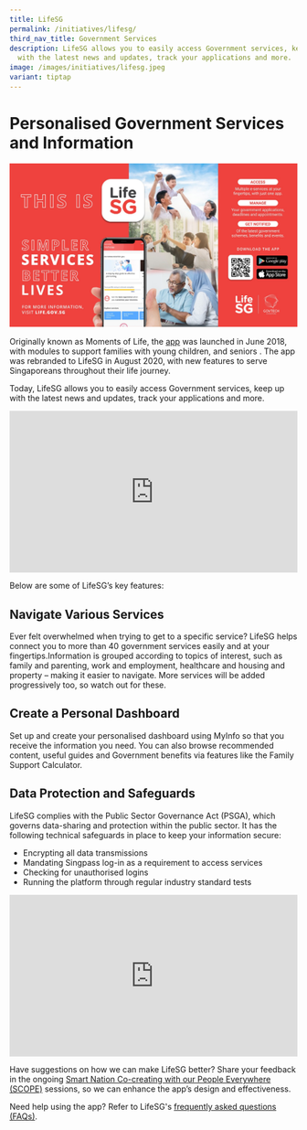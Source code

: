 ```yaml
---
title: LifeSG
permalink: /initiatives/lifesg/
third_nav_title: Government Services
description: LifeSG allows you to easily access Government services, keep up
  with the latest news and updates, track your applications and more.
image: /images/initiatives/lifesg.jpeg
variant: tiptap
---
```

# Personalised Government Services and Information  
![LifeSG](/images/initiatives/lifesg-kv.jpg)

Originally known as Moments of Life, the <a href="http://www.life.gov.sg" target="_blank">app</a> was launched in June 2018, with modules to support families with young children, and seniors . The app was rebranded to LifeSG in August 2020, with new features to serve Singaporeans throughout their life journey.

Today, LifeSG allows you to easily access Government services, keep up with the latest news and updates, track your applications and more.

<div style="max-width: 1280px">
    <div style="height: 0;
            overflow: hidden;
            position: relative;
            padding-bottom: 56.25%;">
        <iframe src="https://www.youtube.com/embed/cqy9LF2jw7M" height="720" width="1280" frameborder="0" title="YouTube video player" allow="accelerometer; autoplay; clipboard-write; encrypted-media; gyroscope; picture-in-picture" style="top: 0;
                left: 0;
                right: 0;
                bottom: 0;
                height: 100%;
                border: none;
                max-width: 100%;
                position: absolute;"></iframe>
    </div>
</div>

Below are some of LifeSG’s key features:

## Navigate Various Services

Ever felt overwhelmed when trying to get to a specific service? LifeSG helps connect you to more than 40 government services easily and at your fingertips.Information is grouped according to topics of interest, such as family and parenting, work and employment, healthcare and housing and property – making it easier to navigate. More services will be added progressively too, so watch out for these.

## Create a Personal Dashboard

Set up and create your personalised dashboard using MyInfo so that you receive the information you need. You can also browse recommended content, useful guides and Government benefits via features like the Family Support Calculator.

## Data Protection and Safeguards

LifeSG complies with the Public Sector Governance Act (PSGA), which governs data-sharing and protection within the public sector. It has the following technical safeguards in place to keep your information secure:

* Encrypting all data transmissions
* Mandating Singpass log-in as a requirement to access services
* Checking for unauthorised logins
* Running the platform through regular industry standard tests

<div style="max-width: 1280px">
    <div style="height: 0;
            overflow: hidden;
            position: relative;
            padding-bottom: 56.25%;">
        <iframe src="https://www.youtube.com/embed/rBZVBNzhIqI" height="720" width="1280" frameborder="0" title="YouTube video player" allow="accelerometer; autoplay; clipboard-write; encrypted-media; gyroscope; picture-in-picture" style="top: 0;
                left: 0;
                right: 0;
                bottom: 0;
                height: 100%;
                border: none;
                max-width: 100%;
                position: absolute;"></iframe>
    </div>
</div>

Have suggestions on how we can make LifeSG better? Share your feedback in the ongoing [Smart Nation Co-creating with our People Everywhere (SCOPE)](/community/scope) sessions, so we can enhance the app’s design and effectiveness.

Need help using the app? Refer to LifeSG's <a href="https://www.life.gov.sg/help-support/about-lifesg" target="_blank">frequently asked questions (FAQs)</a>.